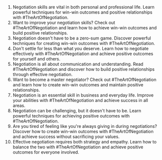 1. Negotiation skills are vital in both personal and professional life. Learn powerful techniques for win-win outcomes and positive relationships with #TheArtOfNegotiation.
2. Want to improve your negotiation skills? Check out #TheArtOfNegotiation and learn how to achieve win-win outcomes and build positive relationships.
3. Negotiation doesn't have to be a zero-sum game. Discover powerful techniques for creating win-win outcomes with #TheArtOfNegotiation.
4. Don't settle for less than what you deserve. Learn how to negotiate effectively with #TheArtOfNegotiation and achieve positive outcomes for yourself and others.
5. Negotiation is all about communication and understanding. Read #TheArtOfNegotiation and discover how to build positive relationships through effective negotiation.
6. Want to become a master negotiator? Check out #TheArtOfNegotiation and learn how to create win-win outcomes and maintain positive relationships.
7. Negotiation is an essential skill in business and everyday life. Improve your abilities with #TheArtOfNegotiation and achieve success in all areas.
8. Negotiation can be challenging, but it doesn't have to be. Learn powerful techniques for achieving positive outcomes with #TheArtOfNegotiation.
9. Are you tired of feeling like you're always giving in during negotiations? Discover how to create win-win outcomes with #TheArtOfNegotiation and achieve success without sacrificing your values.
10. Effective negotiation requires both strategy and empathy. Learn how to balance the two with #TheArtOfNegotiation and achieve positive outcomes for everyone involved.
